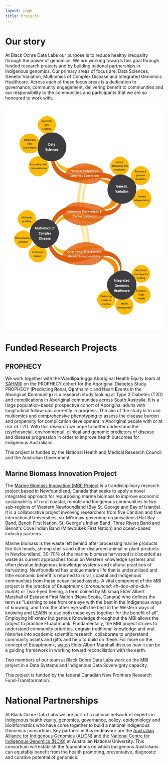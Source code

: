 ```yaml
---
layout: page
title: Projects
---
```


# Our story
At Black Ochre Data Labs our purpose is to reduce healthy inequality through the power of genomics. We are working towards this goal through funded research projects and by building national partnerships in Indigenous genomics. Our primary areas of focus are: Data Sciences, Genetic Variation, Multiomics of Complex Disease and Integrated Genomics Healthcare. Across each of these focus areas is a dedication to governance, community engagement, delivering benefit to communities and our responsibility to the communities and participants that we are so honoured to work with. 

![Our Work](assets/img/BODL_bigpicture.png)

# Funded Research Projects

## PROPHECY

We work together with the Wardliparingga Aboriginal Health Equity team at [SAHMRI](https://sahmri.org.au/research/themes/aboriginal-health/programs/implementation-science/projects/the-prophecy-diabetes-multi-omics-cohort-study) on the PROPHECY cohort for the Aboriginal Diabetes Study. PROPHECY (**P**redicting **R**enal, **Op**hthalmic and **H**eart **E**vents in the Aboriginal **C**ommunit**y**) is a research study looking at Type 2 Diabetes (T2D) and complications in Aboriginal communities across South Australia. It is a large population-based prospective cohort of Aboriginal adults with longitudinal follow-ups currently in progress. The aim of the study is to use multiomics and comprehensive phenotyping to assess the disease burden and propensity for complication development in Aboriginal people with or at risk of T2D. With this research we hope to better understand the psychosocial, environmental, clinical and genomic predictors of disease and disease progression in order to improve health outcomes for Indigenous Australians.

This project is funded by the National Health and Medical Research Council and the Australian Government.

## Marine Biomass Innovation Project

The [Marine Biomass Innovation (MBI) Project](https://mbiproject.ca/) is a trandisciplinary research project based in Newfoundland, Canada that seeks to apply a novel integrated approach for repurposing marine biomass to improve economic sustainability of rural coastal, remote and Indigenous communities in two sub-regions of Western Newfoundland (Bay St. George and Bay of Islands). It is a collaborative project involving researchers from five Candian and five international Universities, six Mi'kmaw governing organisations (Flat Bay Band, Benoit First Nation, St. George's Indian Band, Three Rivers Band and Benoit's Cove Indian Band (Miawpukek First Nation) and ocean-based industry partners.

Marine biomass is the waste left behind after processing marine products like fish heads, shrimp shells and other discarded animal or plant products. In Newfoundland, 30-70% of the marine biomass harvested is discarded as waste as current approaches focus on Western knowledge systems and often devalue Indigenous knowledge systems and cultural practices of harvesting. Newfoundland has unique marine life that is underutilised and little economic benefit is returned to rural, coastal and Indigenous communities from these ocean-based assets. A vital component of the MBI project is the practice of Etuaptmumk (*pronounced: eh-doo-ahp-duh-mumk*) or Two-Eyed Seeing, a term coined by Mi'kmaq Elder Albert Marshall of Eskasoni First Nation (Nova Scotia, Canada) who defines the term as "Learning to see from one eye with the best in the Indigenous ways of knowing, and from the other eye with the best in the Western ways of knowing and LEARN to use both these eyes together for the benefit of all". Employing Mi'kmaw Indigenous Knowledge throughout the MBI allows the project to practice Etuaptmumk. Fundamentally, the MBI project strives to understand community priorities, engrain traditional knowledge and oral histories into academic scientific research, collaborate to understand community assets and gifts and help to build on these. For more on the concept of Etuaptmumk, [watch](https://www.youtube.com/watch?v=qoR4nnzG13U) Elder Albert Marshall discuss how it can be a guiding framework in working toward reconciliation with the earth.

Two members of our team at Black Ochre Data Labs work on the MBI project in a Data Systems and Indigenous Data Sovereignty capacity.

This project is funded by the federal Canadian New Frontiers Research Fund-Transformation.

# National Partnerships
At Black Ochre Data Labs we are part of a national network of experts in Indigenous health equity, genomics, governance, policy, epidemiology and bioinformatics who have come together to build a national Indigenous Genomics consortium. Key partners in this endeavour are the [Australian Alliance for Indigenous Genomics (ALIGN)](https://indigenousgenomics.com.au/) and the [National Centre for Indigenous Genomics (NCIG)](https://ncig.anu.edu.au/) at Australian National University. This consortium will establish the foundations on which Indigenous Australians can equitably benefit from the health promoting, preventative, diagnostic and curative potential of genomics.
